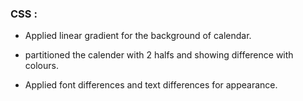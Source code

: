 ### CSS :
* Applied linear gradient for the background of calendar.

* partitioned the calender with 2 halfs and showing difference with colours.

* Applied font differences and text differences for appearance.
